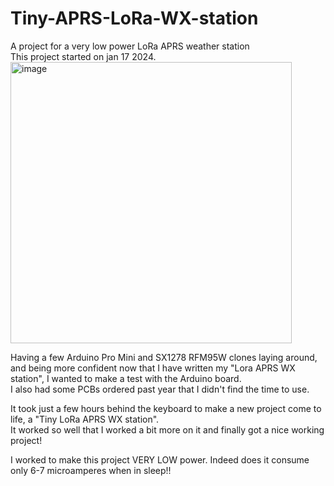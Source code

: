 # Tiny-APRS-LoRa-WX-station
A project for a very low power LoRa APRS weather station<br />
This project started on jan 17 2024.<br />
<img src="https://github.com/tk5ep/Tiny-APRS-LoRa-WX-station/blob/main/images/tiny_wx_station.jpg" alt="image" width="450" height="auto">

Having a few Arduino Pro Mini and SX1278 RFM95W clones laying around, and being more confident now that I have written my "Lora APRS WX station", I wanted to make a test with the Arduino board.<br />
I also had some PCBs ordered past year that I didn't find the time to use.<br />

It took just a few hours behind the keyboard to make a new project come to life, a "Tiny LoRa APRS WX station".<br />
It worked so well that I worked a bit more on it and finally got a nice working project!<br />

I worked to make this project VERY LOW power. Indeed does it consume only 6-7 microamperes when in sleep!!<br />

